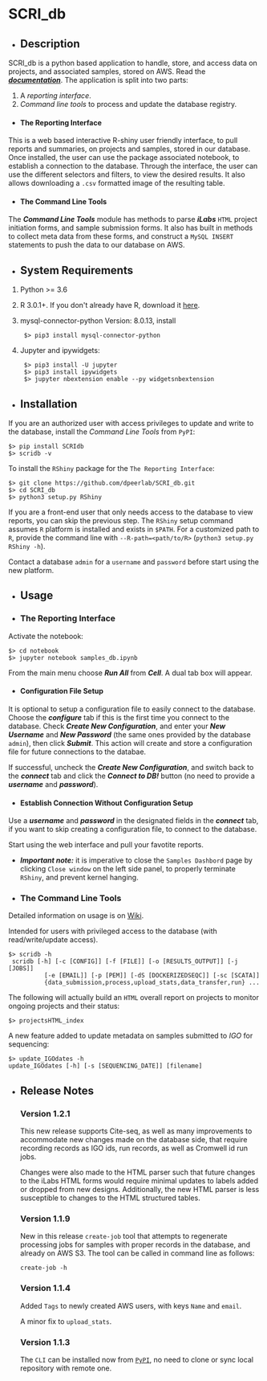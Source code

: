 # SCRI_db

* ## Description

SCRI_db is a python based application to handle, store, and access data on projects, and associated samples, stored on AWS. Read the [***documentation***](https://awnimo.github.io/SCRI_db/). The application is split into two parts:

1. A *reporting interface*.
2. *Command line tools* to process and update the database registry.

* #### The Reporting Interface

This is a web based interactive R-shiny user friendly interface, to pull reports and summaries, on projects and samples, stored in our database. Once installed, the user can use the package associated notebook, to establish a connection to the database. Through the interface, the user can use the different selectors and filters, to view the desired results. It also allows downloading a `.csv` formatted image of the resulting table.

* #### The Command Line Tools

The ***Command Line Tools*** module has methods to parse ***iLabs*** `HTML` project initiation forms, and sample submission forms. It also has built in methods to collect meta data from these forms, and construct a `MySQL INSERT` statements to push the data to our database on AWS.

* ## System Requirements

1. Python >= 3.6
2. R 3.0.1+. If you don't already have R, download it <a href=http://cran.rstudio.com/>here</a>.
3. mysql-connector-python Version: 8.0.13, install 
        
        $> pip3 install mysql-connector-python
        
4. Jupyter and ipywidgets:
        
        $> pip3 install -U jupyter
        $> pip3 install ipywidgets
        $> jupyter nbextension enable --py widgetsnbextension

* ## Installation

If you are an authorized user with access privileges to update and write to the database, install the *Command Line Tools* from `PyPI`:

    $> pip install SCRIdb
    $> scridb -v

To install the `RShiny` package for the `The Reporting Interface`:

    $> git clone https://github.com/dpeerlab/SCRI_db.git
    $> cd SCRI_db
    $> python3 setup.py RShiny

If you are a front-end user that only needs access to the database to view reports, you can skip the previous step. The `RShiny` setup command assumes `R` platform is installed and exists in `$PATH`. For a customized path to `R`, provide the command line with `--R-path=<path/to/R>` (`python3 setup.py RShiny -h`).

Contact a database `admin` for a `username` and `password` before start using the new platform.

* ## Usage

* ### The Reporting Interface

Activate the notebook:

    $> cd notebook
    $> jupyter notebook samples_db.ipynb
    
From the main menu choose ***Run All*** from ***Cell***. A dual tab box will appear.

* #### Configuration File Setup

It is optional to setup a configuration file to easily connect to the database. Choose the ***configure*** tab if this is the first time you connect to the database. Check ***Create New Configuration***, and enter your ***New Username*** and ***New Password*** (the same ones provided by the database `admin`), then click ***Submit***. This action will create and store a configuration file for future connections to the databae.

If successful, uncheck the ***Create New Configuration***, and switch back to the ***connect*** tab and click the ***Connect to DB!*** button (no need to provide a ***username*** and ***password***).

* #### Establish Connection Without Configuration Setup

Use a ***username*** and ***password*** in the designated fields in the ***connect*** tab, if you want to skip creating a configuration file, to connect to the database.

Start using the web interface and pull your favotite reports.

* ***Important note:*** it is imperative to close the `Samples Dashbord` page by clicking `Close window` on the left side panel, to properly terminate `RShiny`, and prevent kernel hanging.

* ### The Command Line Tools

Detailed information on usage is on [Wiki](https://github.com/dpeerlab/Dana-Pe-er-Wiki/wiki/Command-Line-Tools).

Intended for users with privileged access to the database (with read/write/update access).

    $> scridb -h
     scridb [-h] [-c [CONFIG]] [-f [FILE]] [-o [RESULTS_OUTPUT]] [-j [JOBS]]
              [-e [EMAIL]] [-p [PEM]] [-dS [DOCKERIZEDSEQC]] [-sc [SCATA]]
              {data_submission,process,upload_stats,data_transfer,run} ...

The following will actually build an `HTML` overall report on projects to monitor ongoing projects and their status:

    $> projectsHTML_index

A new feature added to update metadata on samples submitted to *IGO* for sequencing:

    $> update_IGOdates -h
    update_IGOdates [-h] [-s [SEQUENCING_DATE]] [filename]

* ## Release Notes

  ### Version 1.2.1
    
  This new release supports Cite-seq, as well as many improvements to accommodate new changes made on the database side, that require recording records as IGO ids, run records, as well as Cromwell id run jobs. 
  
  Changes were also made to the HTML parser such that future changes to the iLabs HTML forms would require minimal updates to labels added or dropped from new designs. Additionally, the new HTML parser is less susceptible to changes to the HTML structured tables.
  
  ### Version 1.1.9
    
  New in this release `create-job` tool that attempts to regenerate processing jobs for samples with proper records in the database, and already on AWS S3. The tool can be called in command line as follows:
  
      create-job -h
  
  ### Version 1.1.4
    
  Added `Tags` to newly created AWS users, with keys `Name` and `email`.
  
  A minor fix to `upload_stats`.
  
  ### Version 1.1.3
    
  The `CLI` can be installed now from [`PyPI`](https://pypi.org/project/SCRIdb/), no need to clone or sync local repository with remote one.
  
  
